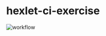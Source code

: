 # hexlet-ci-exercise

![workflow](https://github.com/Muz4k/hexlet-ci-exercise/workflows/workflow/badge.svg)